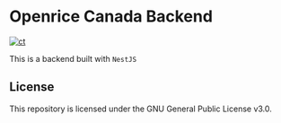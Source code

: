# Openrice Canada Backend

[![ct](https://github.com/openrice-canada/openrice-canada-backend/actions/workflows/ci.yml/badge.svg)](https://github.com/openrice-canada/openrice-canada-backend/actions/workflows/ci.yml)

This is a backend built with `NestJS`

## License

This repository is licensed under the GNU General Public License v3.0.